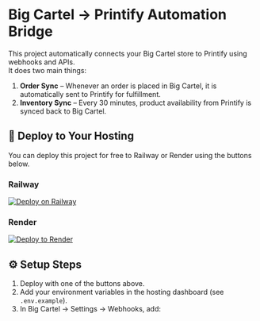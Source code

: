 # Big Cartel → Printify Automation Bridge

This project automatically connects your Big Cartel store to Printify using webhooks and APIs.  
It does two main things:
1. **Order Sync** – Whenever an order is placed in Big Cartel, it is automatically sent to Printify for fulfillment.
2. **Inventory Sync** – Every 30 minutes, product availability from Printify is synced back to Big Cartel.

## 🚀 Deploy to Your Hosting
You can deploy this project for free to Railway or Render using the buttons below.

### Railway
[![Deploy on Railway](https://railway.app/button.svg)](https://railway.app/template/new?repo=https://github.com/Jasonk2016/bigcartel-printify-bridge)

### Render
[![Deploy to Render](https://render.com/images/deploy-to-render-button.svg)](https://render.com/deploy?repo=https://github.com/Jasonk2016/bigcartel-printify-bridge)

## ⚙️ Setup Steps
1. Deploy with one of the buttons above.
2. Add your environment variables in the hosting dashboard (see `.env.example`).
3. In Big Cartel → Settings → Webhooks, add:
